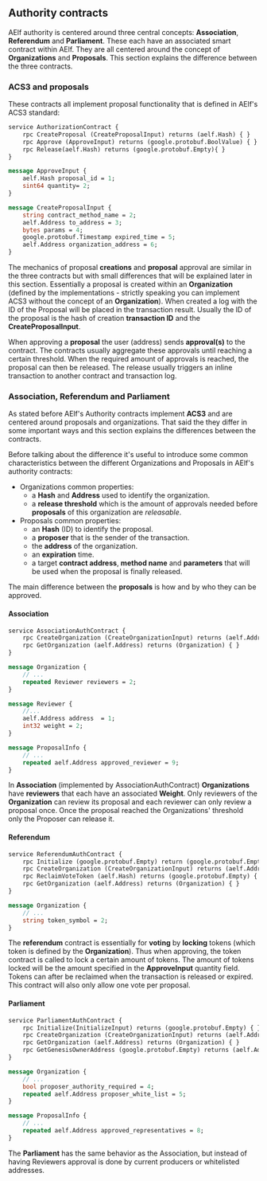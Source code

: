 ## Authority contracts

AElf authority is centered around three central concepts: **Association**, **Referendum** and **Parliament**. These each have an associated smart contract within AElf. They are all centered around the concept of **Organizations** and **Proposals**. This section explains the difference between the three contracts.

### ACS3 and proposals

These contracts all implement proposal functionality that is defined in AElf's ACS3 standard:

```Protobuf
service AuthorizationContract {
    rpc CreateProposal (CreateProposalInput) returns (aelf.Hash) { }
    rpc Approve (ApproveInput) returns (google.protobuf.BoolValue) { }
    rpc Release(aelf.Hash) returns (google.protobuf.Empty){ }
}

message ApproveInput {
    aelf.Hash proposal_id = 1;
    sint64 quantity= 2;
}

message CreateProposalInput {
    string contract_method_name = 2;
    aelf.Address to_address = 3;
    bytes params = 4;
    google.protobuf.Timestamp expired_time = 5;
    aelf.Address organization_address = 6;
}
```

The mechanics of proposal **creations** and **proposal** approval are similar in the three contracts but with small differences that will be explained later in this section. Essentially a proposal is created within an **Organization** (defined by the implementations - strictly speaking you can implement ACS3 without the concept of an **Organization**). When created a log with the ID of the Proposal will be placed in the transaction result. Usually the ID of the proposal is the hash of creation **transaction ID** and the **CreateProposalInput**.

When approving a **proposal** the user (address) sends **approval(s)** to the contract. The contracts usually aggregate these approvals until reaching a certain threshold. When the required amount of approvals is reached, the proposal can then be released. The release usually triggers an inline transaction to another contract and transaction log.

### Association, Referendum and Parliament

As stated before AElf's Authority contracts implement **ACS3** and are centered around proposals and organizations. That said the they differ in some important ways and this section explains the differences between the contracts. 

Before talking about the difference it's useful to introduce some common characteristics between the different Organizations and Proposals in AElf's authority contracts: 
- Organizations common properties:
  - a **Hash** and **Address** used to identify the organization.
  - a **release threshold** which is the amount of approvals needed before **proposals** of this organization are *releasable*.
- Proposals common properties:
  - an **Hash** (ID) to identify the proposal.
  - a **proposer** that is the sender of the transaction.
  - the **address** of the organization.
  - an **expiration** time.
  - a target **contract address**, **method name** and **parameters** that will be used when the proposal is finally released.

The main difference between the **proposals** is how and by who they can be approved.

#### Association

```Protobuf
service AssociationAuthContract {
    rpc CreateOrganization (CreateOrganizationInput) returns (aelf.Address) { }
    rpc GetOrganization (aelf.Address) returns (Organization) { }
}

message Organization {
    // ...
    repeated Reviewer reviewers = 2;
}

message Reviewer {
    //...
    aelf.Address address  = 1;
    int32 weight = 2;
}

message ProposalInfo {
    // ...
    repeated aelf.Address approved_reviewer = 9;
}
```

In **Association** (implemented by AssociationAuthContract) **Organizations** have **reviewers** that each have an associated **Weight**. Only reviewers of the **Organization** can review its proposal and each reviewer can only review a proposal once. Once the proposal reached the Organizations' threshold only the Proposer can release it.

#### Referendum

```Protobuf
service ReferendumAuthContract {
    rpc Initialize (google.protobuf.Empty) return (google.protobuf.Empty) { }
    rpc CreateOrganization (CreateOrganizationInput) returns (aelf.Address) { }
    rpc ReclaimVoteToken (aelf.Hash) returns (google.protobuf.Empty) { }
    rpc GetOrganization (aelf.Address) returns (Organization) { }
}

message Organization {
    // ...
    string token_symbol = 2;
}
```

The **referendum** contract is essentially for **voting** by **locking** tokens (which token is defined by the **Organization**). Thus when approving, the token contract is called to lock a certain amount of tokens. The amount of tokens locked will be the amount specified in the **ApproveInput** quantity field. Tokens can after be reclaimed when the transaction is released or expired. This contract will also only allow one vote per proposal.

#### Parliament

```Protobuf
service ParliamentAuthContract {
    rpc Initialize(InitializeInput) returns (google.protobuf.Empty) { }
    rpc CreateOrganization (CreateOrganizationInput) returns (aelf.Address) { }
    rpc GetOrganization (aelf.Address) returns (Organization) { }
    rpc GetGenesisOwnerAddress (google.protobuf.Empty) returns (aelf.Address) { }
}

message Organization {
    // ...
    bool proposer_authority_required = 4;
    repeated aelf.Address proposer_white_list = 5;
}

message ProposalInfo {
    // ...
    repeated aelf.Address approved_representatives = 8;
}
```

The **Parliament** has the same behavior as the Association, but instead of having Reviewers approval is done by current producers or whitelisted addresses.


